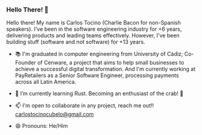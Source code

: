 ### Hello There! 🥓 

Hello there! My name is Carlos Tocino (Charlie Bacon for non-Spanish speakers). I've been in the software engineering industry for +6 years, delivering products and leading teams effectively. However, I've been building stuff (software and not software) for +13 years.

- 📚 I'm graduated in computer engineering from University of Cádiz; Co-Founder of Cenware, a project that aims to help small businesses to achieve a successful digital transformation. And I'm currently working at PayRetailers as a Senior Software Engineer, processing payments across all Latin America.

- 🌱 I’m currently learning Rust. Becoming an enthusiast of the crab! 🦀
- 📫 I'm open to collaborate in any project, reach me out!! carlostocinocubelo@gmail.com
- 😄 Pronouns: He/Him

